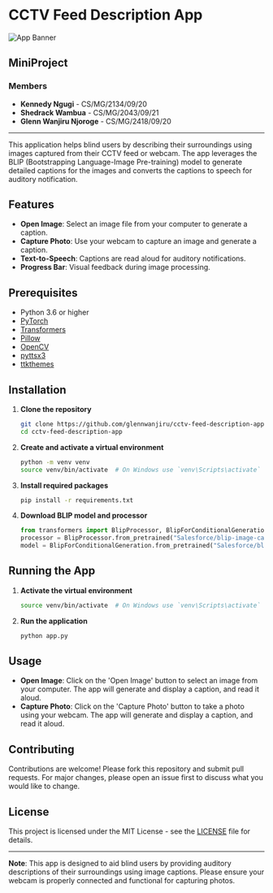 # CCTV Feed Description App

![App Banner](banner.png)

## MiniProject

### Members
- **Kennedy Ngugi** - CS/MG/2134/09/20
- **Shedrack Wambua** - CS/MG/2043/09/21
- **Glenn Wanjiru Njoroge** - CS/MG/2418/09/20

---

This application helps blind users by describing their surroundings using images captured from their CCTV feed or webcam. The app leverages the BLIP (Bootstrapping Language-Image Pre-training) model to generate detailed captions for the images and converts the captions to speech for auditory notification.

## Features

- **Open Image**: Select an image file from your computer to generate a caption.
- **Capture Photo**: Use your webcam to capture an image and generate a caption.
- **Text-to-Speech**: Captions are read aloud for auditory notifications.
- **Progress Bar**: Visual feedback during image processing.

## Prerequisites

- Python 3.6 or higher
- [PyTorch](https://pytorch.org/)
- [Transformers](https://huggingface.co/transformers/)
- [Pillow](https://python-pillow.org/)
- [OpenCV](https://opencv.org/)
- [pyttsx3](https://pyttsx3.readthedocs.io/)
- [ttkthemes](https://ttkthemes.readthedocs.io/)

## Installation

1. **Clone the repository**
    ```sh
    git clone https://github.com/glennwanjiru/cctv-feed-description-app.git
    cd cctv-feed-description-app
    ```

2. **Create and activate a virtual environment**
    ```sh
    python -m venv venv
    source venv/bin/activate  # On Windows use `venv\Scripts\activate`
    ```

3. **Install required packages**
    ```sh
    pip install -r requirements.txt
    ```

4. **Download BLIP model and processor**
    ```python
    from transformers import BlipProcessor, BlipForConditionalGeneration
    processor = BlipProcessor.from_pretrained("Salesforce/blip-image-captioning-large")
    model = BlipForConditionalGeneration.from_pretrained("Salesforce/blip-image-captioning-large")
    ```

## Running the App

1. **Activate the virtual environment**
    ```sh
    source venv/bin/activate  # On Windows use `venv\Scripts\activate`
    ```

2. **Run the application**
    ```sh
    python app.py
    ```

## Usage

- **Open Image**: Click on the 'Open Image' button to select an image from your computer. The app will generate and display a caption, and read it aloud.
- **Capture Photo**: Click on the 'Capture Photo' button to take a photo using your webcam. The app will generate and display a caption, and read it aloud.

## Contributing

Contributions are welcome! Please fork this repository and submit pull requests. For major changes, please open an issue first to discuss what you would like to change.

## License

This project is licensed under the MIT License - see the [LICENSE](LICENSE) file for details.

---

**Note**: This app is designed to aid blind users by providing auditory descriptions of their surroundings using image captions. Please ensure your webcam is properly connected and functional for capturing photos.




